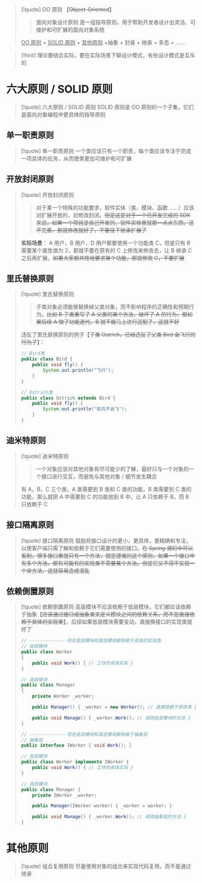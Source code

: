 >[!quote] OO 原则 【~~Object-Oriented~~】
>>面向对象设计原则 是一组指导原则，用于帮助开发者设计出灵活、可维护和可扩展的面向对象系统
>
><u>OO 原则</u> = <u>SOLID 原则</u> + <u>其他原则</u> +抽象 + 封装 + 继承 + 多态 + ……

>[!hint] 理论要结合实际，要在实际场景下聊设计模式，有些设计模式是互斥的

# 六大原则 / SOLID 原则
>[!quote] 六大原则 / SOLID 原则
>SOLID 原则是 OO 原则的一个子集，它们是面向对象编程中更具体的指导原则

## 单一职责原则
>[!quote] 单一职责原则
>一个类应该只有一个职责，每个类应该专注于完成一项具体的任务，从而使类更加可维护和可扩展

## 开放封闭原则
>[!quote] 开放封闭原则
>>对于某一个特殊的功能要求，软件实体（类、模块、函数 ……）应该对扩展开放的，对修改封闭。~~但是这是对于一个已开发完成的 SDK 来说，如果一个项目是自己开发的，软件实体里就那一点点东西，还不完善，那就修改就好了，不要往下继承扩展了~~
>
>**实际场景**：
>A 用户，B 用户，D 用户都要使用一个功能类 C，但是只有 B 需要某个属性值为 2，那就不要在原有的 C 上修改来修改去，让 B 继承 C 之后再扩展。~~如果大家都共性地要求某个功能，那就修改 C，不要扩展~~

## 里氏替换原则
>[!quote] 里氏替换原则
>>子类对象必须能够替换掉父类对象，而不影响程序的正确性和预期行为。~~比如 B 子类重写了 A 父类的某个方法，破坏了 A 的行为，那如果后续 A 做了功能迭代，B 就不能马上进行适配了，这就不好~~
>
>违反了里氏替换原则的例子【~~子类 Ostrich，已经违反了父类 Bird 会飞行的行为了~~】：
>
> ```java
> // Bird类
> public class Bird {
>     public void fly() {
>         System.out.println("飞行");
>     }
> }
> 
> // Ostrich类
> public class Ostrich extends Bird {
>     public void fly() {
>         System.out.println("鸵鸟不会飞");
>     }
> }
> ```

## 迪米特原则
>[!quote] 迪米特原则
>>一个对象应该对其他对象有尽可能少的了解，最好只与一个对象的一个接口进行交互，而避免与其他对象 / 细节发生耦合
>
>有 A，B，C 三个类，A 类需要到 B 类和 C 类的功能，B 类需要到 C 类的功能，那么就把 A 中需要到 C 的功能放到 B 中，让 A 只依赖于 B，而 B 只依赖于 C
>

## 接口隔离原则
>[!quote] 接口隔离原则
>鼓励将接口设计的更小，更具体，更精确和专注，以便客户端只需了解和依赖于它们需要使用的接口。~~在 Spring 源码中可以看到，很多接口里就只有一个方法，就是遵循的这个原则，如果一个接口中有多个方法，那有可能有的实现类不需要某个方法，但是它又不得不实现一个空方法，这就容易造成混乱~~

## 依赖倒置原则
>[!quote] 依赖倒置原则
>高层模块不应该依赖于低层模块，它们都应该依赖于抽象【~~应该通过接口或抽象类来定义模块之间的依赖关系，而不是直接依赖于具体的实现类~~】，后续如果低层模块需要变动，直接换接口的实现类就好了
> ```java
> // --------------现在低层模块和高层模块都依赖于具体的实现类
> // 低层模块
> public class Worker
> {
>     public void Work() { // 工作的具体实现 }
> }
> 
> // 高层模块
> public class Manager
> {
>     private Worker _worker;
> 
>     public Manager() { _worker = new Worker(); // 直接依赖于具体类 }
> 
>     public void Manage() { _worker.Work(); // 调用低层模块的方法 }
> }
> 
> // --------------现在低层模块和高层模块都依赖于抽象层
> // 抽象层
> public interface IWorker { void Work(); }
> 
> // 低层模块
> public class Worker implements IWorker {
>     public void Work() { // 工作的具体实现 }
> }
> 
> // 高层模块
> public class Manager {
>     private IWorker _worker;
> 
>     public Manager(IWorker worker) { _worker = worker; }
> 
>     public void Manage() { _worker.Work(); // 调用抽象层的方法 }
> }				  		
> ```

# 其他原则
>[!quote] 组合复用原则
>尽量使用对象的组合来实现代码复用，而不是通过继承



























